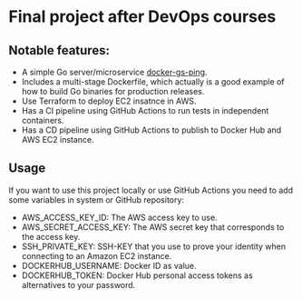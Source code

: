 # Final project after DevOps courses

## Notable features:

* A simple Go server/microservice [docker-gs-ping](https://github.com/olliefr/docker-gs-ping/).
* Includes a multi-stage Dockerfile, which actually is a good example of how to build Go binaries for production releases.
* Use Terraform to deploy EC2 insatnce in AWS.
* Has a CI pipeline using GitHub Actions to run tests in independent containers.
* Has a CD pipeline using GitHub Actions to publish to Docker Hub and AWS EC2 instance.


## Usage

If you want to use this project locally or use GitHub Actions you need to add some variables in system or GitHub repository:

*  AWS_ACCESS_KEY_ID: The AWS access key to use. 
*  AWS_SECRET_ACCESS_KEY: The AWS secret key that corresponds to the access key.
*  SSH_PRIVATE_KEY: SSH-KEY that you use to prove your identity when connecting to an Amazon EC2 instance.
*  DOCKERHUB_USERNAME: Docker ID as value.
*  DOCKERHUB_TOKEN: Docker Hub personal access tokens as alternatives to your password.